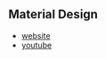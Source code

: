 ## Material Design
- [website](https://material.io/)
- [youtube](https://www.youtube.com/materialdesign)
